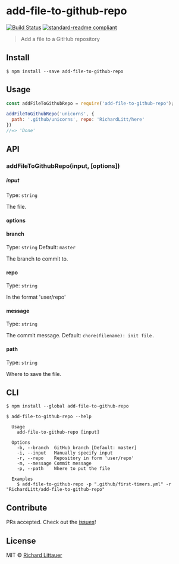 # add-file-to-github-repo

[![Build Status](https://travis-ci.org/RichardLitt/add-file-to-github-repo.svg?branch=master)](https://travis-ci.org/RichardLitt/add-file-to-github-repo)
[![standard-readme compliant](https://img.shields.io/badge/standard--readme-OK-green.svg?style=flat-square)](https://github.com/RichardLitt/standard-readme)

> Add a file to a GitHub repository

## Install

```
$ npm install --save add-file-to-github-repo
```

## Usage

```js
const addFileToGithubRepo = require('add-file-to-github-repo');

addFileToGithubRepo('unicorns', {
  path: '.github/unicorns', repo: 'RichardLitt/here'
})
//=> 'Done'
```

## API

### addFileToGithubRepo(input, [options])

##### input

Type: `string`

The file.

#### options

#### branch

Type: `string`
Default: `master`

The branch to commit to.

#### repo

Type: `string`

In the format 'user/repo'

#### message

Type: `string`

The commit message. Default: `chore(filename): init file.`

#### path

Type: `string`

Where to save the file.


## CLI

```
$ npm install --global add-file-to-github-repo
```

```
$ add-file-to-github-repo --help

  Usage
    add-file-to-github-repo [input]

  Options
    -b, --branch  GitHub branch [Default: master]
    -i, --input   Manually specify input
    -r, --repo    Repository in form 'user/repo'
    -m, --message Commit message
    -p, --path    Where to put the file

  Examples
    $ add-file-to-github-repo -p ".github/first-timers.yml" -r "RichardLitt/add-file-to-github-repo"
```

## Contribute

PRs accepted. Check out the [issues](https://github.com/RichardLitt/add-file-to-github-repo/issues)!

## License

MIT © [Richard Littauer](https://burntfen.com)
